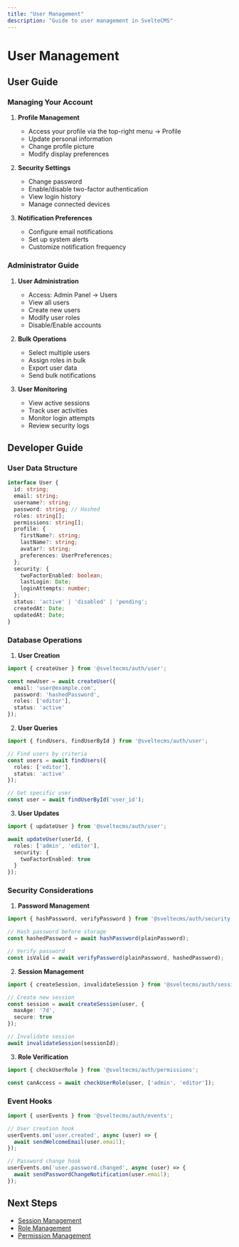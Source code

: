 ```yaml
---
title: "User Management"
description: "Guide to user management in SvelteCMS"
---
```


# User Management

## User Guide

### Managing Your Account

1. **Profile Management**
   - Access your profile via the top-right menu → Profile
   - Update personal information
   - Change profile picture
   - Modify display preferences

2. **Security Settings**
   - Change password
   - Enable/disable two-factor authentication
   - View login history
   - Manage connected devices

3. **Notification Preferences**
   - Configure email notifications
   - Set up system alerts
   - Customize notification frequency

### Administrator Guide

1. **User Administration**
   - Access: Admin Panel → Users
   - View all users
   - Create new users
   - Modify user roles
   - Disable/Enable accounts

2. **Bulk Operations**
   - Select multiple users
   - Assign roles in bulk
   - Export user data
   - Send bulk notifications

3. **User Monitoring**
   - View active sessions
   - Track user activities
   - Monitor login attempts
   - Review security logs

## Developer Guide

### User Data Structure

```typescript
interface User {
  id: string;
  email: string;
  username?: string;
  password: string; // Hashed
  roles: string[];
  permissions: string[];
  profile: {
    firstName?: string;
    lastName?: string;
    avatar?: string;
    preferences: UserPreferences;
  };
  security: {
    twoFactorEnabled: boolean;
    lastLogin: Date;
    loginAttempts: number;
  };
  status: 'active' | 'disabled' | 'pending';
  createdAt: Date;
  updatedAt: Date;
}
```

### Database Operations

1. **User Creation**
```typescript
import { createUser } from '@sveltecms/auth/user';

const newUser = await createUser({
  email: 'user@example.com',
  password: 'hashedPassword',
  roles: ['editor'],
  status: 'active'
});
```

2. **User Queries**
```typescript
import { findUsers, findUserById } from '@sveltecms/auth/user';

// Find users by criteria
const users = await findUsers({
  roles: ['editor'],
  status: 'active'
});

// Get specific user
const user = await findUserById('user_id');
```

3. **User Updates**
```typescript
import { updateUser } from '@sveltecms/auth/user';

await updateUser(userId, {
  roles: ['admin', 'editor'],
  security: {
    twoFactorEnabled: true
  }
});
```

### Security Considerations

1. **Password Management**
```typescript
import { hashPassword, verifyPassword } from '@sveltecms/auth/security';

// Hash password before storage
const hashedPassword = await hashPassword(plainPassword);

// Verify password
const isValid = await verifyPassword(plainPassword, hashedPassword);
```

2. **Session Management**
```typescript
import { createSession, invalidateSession } from '@sveltecms/auth/session';

// Create new session
const session = await createSession(user, {
  maxAge: '7d',
  secure: true
});

// Invalidate session
await invalidateSession(sessionId);
```

3. **Role Verification**
```typescript
import { checkUserRole } from '@sveltecms/auth/permissions';

const canAccess = await checkUserRole(user, ['admin', 'editor']);
```

### Event Hooks

```typescript
import { userEvents } from '@sveltecms/auth/events';

// User creation hook
userEvents.on('user.created', async (user) => {
  await sendWelcomeEmail(user.email);
});

// Password change hook
userEvents.on('user.password.changed', async (user) => {
  await sendPasswordChangeNotification(user.email);
});
```

## Next Steps

- [Session Management](./04-SessionManagement.md)
- [Role Management](./05-RoleManagement.md)
- [Permission Management](./07-PermissionManagement.md)
